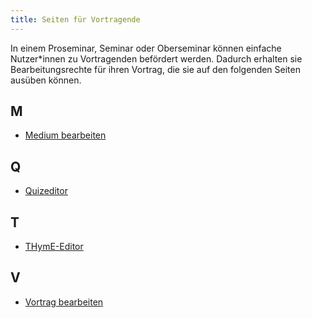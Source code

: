 ```yaml
---
title: Seiten für Vortragende
---
```


In einem Proseminar, Seminar oder Oberseminar können einfache Nutzer\*innen zu Vortragenden befördert werden. Dadurch erhalten sie Bearbeitungsrechte für ihren Vortrag, die sie auf den folgenden Seiten   ausüben können.

## M
* [Medium bearbeiten](edit-medium)

## Q
* [Quizeditor](quiz-editor)

## T
* [THymE-Editor](thyme-editor)

## V
* [Vortrag bearbeiten](edit-talk)

